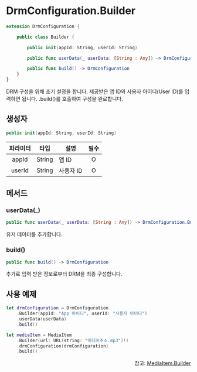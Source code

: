 # DrmConfiguration.Builder

```swift
extension DrmConfiguration {

    public class Builder {

        public init(appId: String, userId: String)

        public func userData(_ userData: [String : Any]) -> DrmConfiguration.Builder

        public func build() -> DrmConfiguration
    }
}
```
DRM 구성을 위해 초기 설정을 합니다. 제공받은 앱 ID와 사용자 아이디(User ID)를 입력하면 됩니다. .build()를 호출하여 구성을 완료합니다.

## 생성자

```swift
public init(appId: String, userId: String)
```
|파라미터|타입|설명|필수|
|:--:|:--:|--|:--:|
|appId|String|앱 ID|O|
|userId|String|사용자 ID|O|

## 메서드

### userData(_)

```swift
public func userData(_ userData: [String : Any]) -> DrmConfiguration.Builder
```
유저 데이터를 추가합니다.

### build()

```swift
public func build() -> DrmConfiguration
```
추가로 입력 받은 정보로부터 DRM을 최종 구성합니다.

## 사용 예제
```swift
let drmConfiguration = DrmConfiguration
    .Builder(appId: "App 아이디", userId: "사용자 아이디")
    .userData(userData)
    .build()

let mediaItem = MediaItem
    .Builder(url: URL(string: "미디어주소.mp3")!)
    .drmConfiguration(drmConfiguration)
    .build()
```

<div align="right">
참고: <a href="../media-item-builder/home.md">MediaItem.Builder</a>
</div>